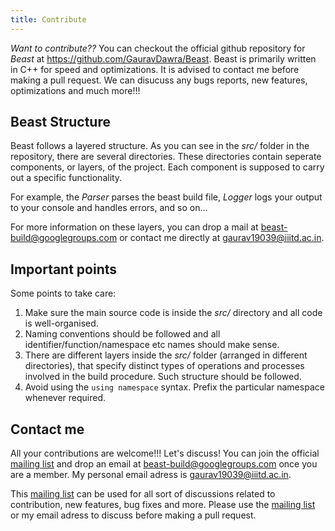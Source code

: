 ```yaml
---
title: Contribute
---
```


*Want to contribute??*
You can checkout the official github repository for *Beast* at https://github.com/GauravDawra/Beast. Beast is primarily written in C++ for speed and optimizations. It is advised to contact me before making a pull request. We can disucuss any bugs reports, new features, optimizations and much more!!!

## Beast Structure
Beast follows a layered structure. As you can see in the *src/* folder in the repository, there are several directories. These directories contain seperate components, or layers, of the project. Each component is supposed to carry out a specific functionality.

For example, the *Parser* parses the beast build file, *Logger* logs your output to your console and handles errors, and so on...

For more information on these layers, you can drop a mail at beast-build@googlegroups.com or contact me directly at gaurav19039@iiitd.ac.in.


## Important points
Some points to take care:
1. Make sure the main source code is inside the *src/* directory and all code is well-organised.
2. Naming conventions should be followed and all identifier/function/namespace etc names should make sense.
3. There are different layers inside the *src/* folder (arranged in different directories), that specify distinct types of operations and processes involved in the build procedure. Such structure should be followed.
4. Avoid using the `using namespace` syntax. Prefix the particular namespace whenever required.

## Contact me
All your contributions are welcome!!! Let's discuss! You can join the official [mailing list](https://groups.google.com/g/beast-build) and drop an email at beast-build@googlegroups.com once you are a member. My personal email adress is gaurav19039@iiitd.ac.in.

This [mailing list](https://groups.google.com/g/beast-build) can be used for all sort of discussions related to contribution, new features, bug fixes and more. Please use the [mailing list](https://groups.google.com/g/beast-build) or my email adress to discuss before making a pull request.

